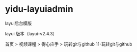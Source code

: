 # yidu-layuiadmin
layui后台模版

layui 版本（layui-v2.4.3）


首页 > 视频课程 > 得心应手 > 玩转git与github
11-玩转git与github

